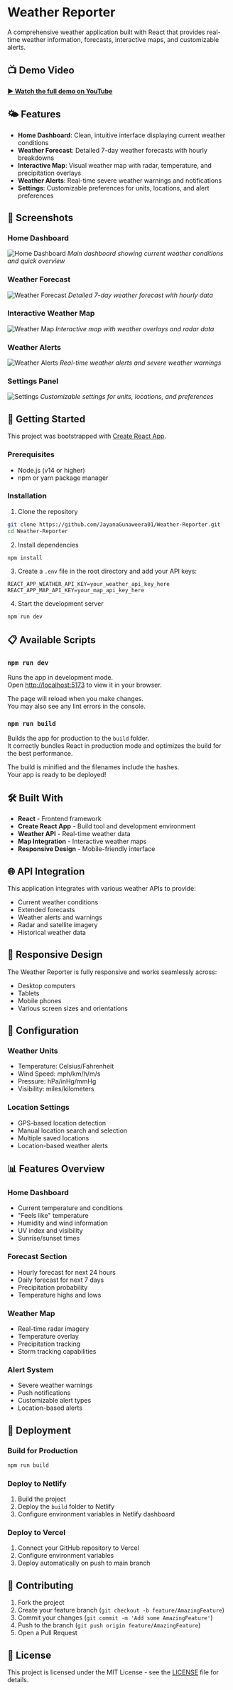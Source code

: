 # Weather Reporter

A comprehensive weather application built with React that provides real-time weather information, forecasts, interactive maps, and customizable alerts.

## 📺 Demo Video
**[▶️ Watch the full demo on YouTube](https://youtu.be/HZ6bYz08gLY)**

## 🌤️ Features

- **Home Dashboard**: Clean, intuitive interface displaying current weather conditions
- **Weather Forecast**: Detailed 7-day weather forecasts with hourly breakdowns
- **Interactive Map**: Visual weather map with radar, temperature, and precipitation overlays
- **Weather Alerts**: Real-time severe weather warnings and notifications
- **Settings**: Customizable preferences for units, locations, and alert preferences

## 📸 Screenshots

### Home Dashboard
![Home Dashboard](https://github.com/JayanaGunaweera01/Weather-Reporter/blob/main/src/assets/home.jpg?raw=true)
*Main dashboard showing current weather conditions and quick overview*

### Weather Forecast
![Weather Forecast](https://github.com/JayanaGunaweera01/Weather-Reporter/blob/main/src/assets/forecast.jpg?raw=true)
*Detailed 7-day weather forecast with hourly data*

### Interactive Weather Map
![Weather Map](https://github.com/JayanaGunaweera01/Weather-Reporter/blob/main/src/assets/map.jpg?raw=true)
*Interactive map with weather overlays and radar data*

### Weather Alerts
![Weather Alerts](https://github.com/JayanaGunaweera01/Weather-Reporter/blob/main/src/assets/alert.jpg?raw=true)
*Real-time weather alerts and severe weather warnings*

### Settings Panel
![Settings](https://github.com/JayanaGunaweera01/Weather-Reporter/blob/main/src/assets/setting.jpg?raw=true)
*Customizable settings for units, locations, and preferences*

## 🚀 Getting Started

This project was bootstrapped with [Create React App](https://github.com/facebook/create-react-app).

### Prerequisites

- Node.js (v14 or higher)
- npm or yarn package manager

### Installation

1. Clone the repository
```bash
git clone https://github.com/JayanaGunaweera01/Weather-Reporter.git
cd Weather-Reporter
```

2. Install dependencies
```bash
npm install
```

3. Create a `.env` file in the root directory and add your API keys:
```env
REACT_APP_WEATHER_API_KEY=your_weather_api_key_here
REACT_APP_MAP_API_KEY=your_map_api_key_here
```

4. Start the development server
```bash
npm run dev
```

## 📋 Available Scripts

### `npm run dev`
Runs the app in development mode.\
Open [http://localhost:5173](http://localhost:5173) to view it in your browser.

The page will reload when you make changes.\
You may also see any lint errors in the console.


### `npm run build`
Builds the app for production to the `build` folder.\
It correctly bundles React in production mode and optimizes the build for the best performance.

The build is minified and the filenames include the hashes.\
Your app is ready to be deployed!


## 🛠️ Built With

- **React** - Frontend framework
- **Create React App** - Build tool and development environment
- **Weather API** - Real-time weather data
- **Map Integration** - Interactive weather maps
- **Responsive Design** - Mobile-friendly interface

## 🌐 API Integration

This application integrates with various weather APIs to provide:
- Current weather conditions
- Extended forecasts
- Weather alerts and warnings
- Radar and satellite imagery
- Historical weather data

## 📱 Responsive Design

The Weather Reporter is fully responsive and works seamlessly across:
- Desktop computers
- Tablets
- Mobile phones
- Various screen sizes and orientations

## 🔧 Configuration

### Weather Units
- Temperature: Celsius/Fahrenheit
- Wind Speed: mph/km/h/m/s
- Pressure: hPa/inHg/mmHg
- Visibility: miles/kilometers

### Location Settings
- GPS-based location detection
- Manual location search and selection
- Multiple saved locations
- Location-based weather alerts

## 📊 Features Overview

### Home Dashboard
- Current temperature and conditions
- "Feels like" temperature
- Humidity and wind information
- UV index and visibility
- Sunrise/sunset times

### Forecast Section
- Hourly forecast for next 24 hours
- Daily forecast for next 7 days
- Precipitation probability
- Temperature highs and lows

### Weather Map
- Real-time radar imagery
- Temperature overlay
- Precipitation tracking
- Storm tracking capabilities

### Alert System
- Severe weather warnings
- Push notifications
- Customizable alert types
- Location-based alerts

## 🚀 Deployment

### Build for Production
```bash
npm run build
```

### Deploy to Netlify
1. Build the project
2. Deploy the `build` folder to Netlify
3. Configure environment variables in Netlify dashboard

### Deploy to Vercel
1. Connect your GitHub repository to Vercel
2. Configure environment variables
3. Deploy automatically on push to main branch

## 🤝 Contributing

1. Fork the project
2. Create your feature branch (`git checkout -b feature/AmazingFeature`)
3. Commit your changes (`git commit -m 'Add some AmazingFeature'`)
4. Push to the branch (`git push origin feature/AmazingFeature`)
5. Open a Pull Request

## 📝 License

This project is licensed under the MIT License - see the [LICENSE](LICENSE) file for details.

